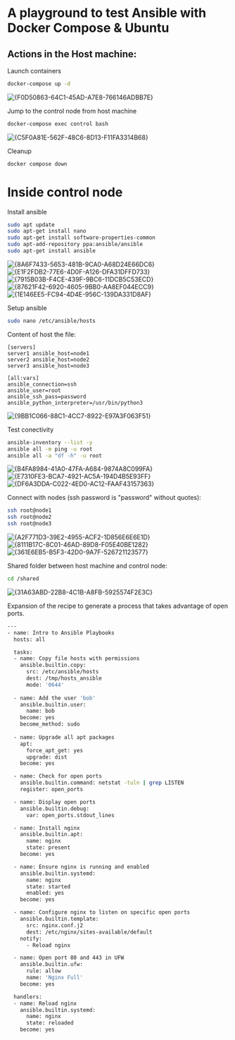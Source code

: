 # A playground to test Ansible with Docker Compose & Ubuntu

## Actions in the Host machine:

Launch containers
```bash
docker-compose up -d
```

![{F0D50863-64C1-45AD-A7E8-766146ADBB7E}](https://github.com/user-attachments/assets/ab1f282a-4e9a-49fa-a4ea-133fb5dd12fa)

Jump to the control node from host machine
```bash
docker-compose exec control bash
```

![{C5F0A81E-562F-48C6-8D13-F11FA3314B68}](https://github.com/user-attachments/assets/6ec92f76-96ac-4957-9c46-fa5c06a26900)

Cleanup
```bash
docker compose down
```

# Inside control node

Install ansible
```bash
sudo apt update
sudo apt-get install nano
sudo apt-get install software-properties-common
sudo apt-add-repository ppa:ansible/ansible
sudo apt-get install ansible
```

![{8A6F7433-5653-481B-9CA0-A68D24E66DC6}](https://github.com/user-attachments/assets/fc8e949a-5c95-4c54-a7ec-e5e88c6008e3)
![{E1F2FDB2-77E6-4D0F-A126-DFA31DFFD733}](https://github.com/user-attachments/assets/6b083e43-430e-42cb-8226-54331630e29f)
![{7915B03B-F4CE-439F-9BC6-11DCB5C53ECD}](https://github.com/user-attachments/assets/5d32f50f-2673-4354-a8a8-dd6345b71033)
![{87621F42-6920-4605-9BB0-AA8EF044ECC9}](https://github.com/user-attachments/assets/f1ecf185-71d0-4453-9cab-e9790861ba6d)
![{1E146EE5-FC94-4D4E-956C-139DA331D8AF}](https://github.com/user-attachments/assets/63f84a5d-388c-4e6f-acc2-cf3276d0d736)

Setup ansible
```bash
sudo nano /etc/ansible/hosts
```

Content of host the file:
```
[servers]
server1 ansible_host=node1
server2 ansible_host=node2
server3 ansible_host=node3

[all:vars]
ansible_connection=ssh
ansible_user=root
ansible_ssh_pass=password
ansible_python_interpreter=/usr/bin/python3
```

![{9BB1C066-88C1-4CC7-8922-E97A3F063F51}](https://github.com/user-attachments/assets/a60a129e-87fb-4f27-9760-71e2399af3df)

Test conectivity
```bash
ansible-inventory --list -y
ansible all -m ping -u root
ansible all -a "df -h" -u root
```

![{B4FA8984-41A0-47FA-A684-9874A8C099FA}](https://github.com/user-attachments/assets/99ea3165-4d3d-4ff8-b946-60c77a35bc0e)
![{E7310FE3-BCA7-4921-AC5A-194D4B5E93FF}](https://github.com/user-attachments/assets/4632deed-a055-47da-9811-4b11dbcbefa5)
![{DF6A3DDA-C022-4ED0-AC12-FAAF43157363}](https://github.com/user-attachments/assets/1ca4a389-26cc-40fd-9427-2dcc6046a644)

Connect with nodes (ssh password is "password" without quotes):
```bash
ssh root@node1
ssh root@node2
ssh root@node3
```

![{A2F771D3-39E2-4955-ACF2-1D856E6E6E1D}](https://github.com/user-attachments/assets/fc0067f1-fe10-4132-96c5-e98abe392727)
![{8111B17C-8C01-46AD-89D8-F05E40BE1282}](https://github.com/user-attachments/assets/fe0448e3-c226-4495-9ef7-5d88bffa9d59)
![{361E6EB5-B5F3-42D0-9A7F-526721123577}](https://github.com/user-attachments/assets/577fbe18-cddf-44fd-bb59-71b5014d8dba)

Shared folder between host machine and control node:
```bash
cd /shared
```

![{31A63ABD-22B8-4C1B-A8FB-5925574F2E3C}](https://github.com/user-attachments/assets/bd82ee95-2e76-4e21-a470-7af59eeb208a)

Expansion of the recipe to generate a process that takes advantage of open ports.

```bash
---
- name: Intro to Ansible Playbooks
  hosts: all

  tasks:
  - name: Copy file hosts with permissions
    ansible.builtin.copy:
      src: /etc/ansible/hosts
      dest: /tmp/hosts_ansible
      mode: '0644'
  
  - name: Add the user 'bob'
    ansible.builtin.user:
      name: bob
    become: yes
    become_method: sudo
  
  - name: Upgrade all apt packages
    apt:
      force_apt_get: yes
      upgrade: dist
    become: yes

  - name: Check for open ports
    ansible.builtin.command: netstat -tuln | grep LISTEN
    register: open_ports

  - name: Display open ports
    ansible.builtin.debug:
      var: open_ports.stdout_lines

  - name: Install nginx
    ansible.builtin.apt:
      name: nginx
      state: present
    become: yes

  - name: Ensure nginx is running and enabled
    ansible.builtin.systemd:
      name: nginx
      state: started
      enabled: yes
    become: yes

  - name: Configure nginx to listen on specific open ports
    ansible.builtin.template:
      src: nginx.conf.j2
      dest: /etc/nginx/sites-available/default
    notify:
      - Reload nginx

  - name: Open port 80 and 443 in UFW
    ansible.builtin.ufw:
      rule: allow
      name: 'Nginx Full'
    become: yes

  handlers:
  - name: Reload nginx
    ansible.builtin.systemd:
      name: nginx
      state: reloaded
    become: yes

```
